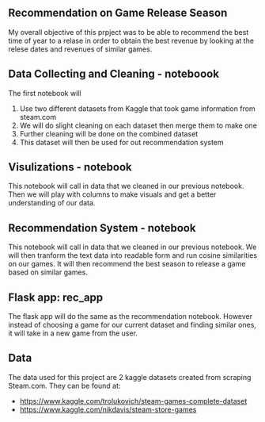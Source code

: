 ## Recommendation on Game Release Season
My overall objective of this prpject was to be able to recommend the best time of year to a relase in order to obtain the best revenue by looking at the relese dates and revenues of similar games.


## Data Collecting and Cleaning - noteboook 
The first notebook will 
1. Use two different datasets from Kaggle that took game information from steam.com 
2. We will do slight cleaning on each dataset then merge them to make one
3. Further cleaning will be done on the combined dataset 
4. This dataset will then be used for out recommendation system


## Visulizations - notebook
This notebook will call in data that we cleaned in our previous notebook. Then we will play with columns to make visuals and get a better understanding of our data. 


## Recommendation System - notebook
This notebook will call in data that we cleaned in our previous notebook. We will then tranform the text data into readable form and run cosine similarities on our games. It will then recommend the best season to release a game based on similar games.



## Flask app: rec_app
The flask app will do the same as the recommendation notebook. However instead of choosing a game for our current dataset and finding similar ones, it will take in a new game from the user. 

## Data
The data used for this project are 2 kaggle datasets created from scraping Steam.com. They can be found at: 
- https://www.kaggle.com/trolukovich/steam-games-complete-dataset
- https://www.kaggle.com/nikdavis/steam-store-games
